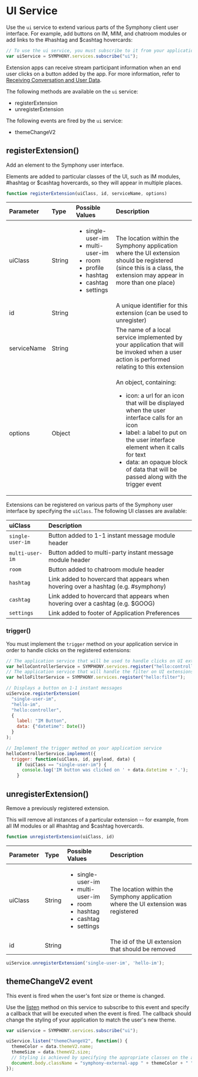 # UI Service

Use the `ui` service to extend various parts of the Symphony client user interface. For example, add buttons on IM, MIM, and chatroom modules or add links to the \#hashtag and $cashtag hovercards:

```javascript
// To use the ui service, you must subscribe to it from your application
var uiService = SYMPHONY.services.subscribe("ui");
```

Extension apps can receive stream participant information when an end user clicks on a button added by the app. For more information, refer to [Receiving Conversation and User Data](receiving-conversation-and-user-information.md).

The following methods are available on the `ui` service:

* registerExtension
* unregisterExtension

The following events are fired by the `ui` service:

* themeChangeV2

## registerExtension\(\)

Add an element to the Symphony user interface.

Elements are added to particular classes of the UI, such as IM modules, \#hashtag or $cashtag hovercards, so they will appear in multiple places.

```javascript
function registerExtension(uiClass, id, serviceName, options)
```

<table>
  <thead>
    <tr>
      <th style="text-align:left">Parameter</th>
      <th style="text-align:left">Type</th>
      <th style="text-align:left">Possible Values</th>
      <th style="text-align:left">Description</th>
    </tr>
  </thead>
  <tbody>
    <tr>
      <td style="text-align:left">uiClass</td>
      <td style="text-align:left">String</td>
      <td style="text-align:left">
        <p></p>
        <ul>
          <li>single-user-im</li>
          <li>multi-user-im</li>
          <li>room</li>
          <li>profile</li>
          <li>hashtag</li>
          <li>cashtag</li>
          <li>settings</li>
        </ul>
      </td>
      <td style="text-align:left">The location within the Symphony application where the UI extension should
        be registered (since this is a class, the extension may appear in more
        than one place)</td>
    </tr>
    <tr>
      <td style="text-align:left">id</td>
      <td style="text-align:left">String</td>
      <td style="text-align:left"></td>
      <td style="text-align:left">A unique identifier for this extension (can be used to unregister)</td>
    </tr>
    <tr>
      <td style="text-align:left">serviceName</td>
      <td style="text-align:left">String</td>
      <td style="text-align:left"></td>
      <td style="text-align:left">The name of a local service implemented by your application that will
        be invoked when a user action is performed relating to this extension</td>
    </tr>
    <tr>
      <td style="text-align:left">options</td>
      <td style="text-align:left">Object</td>
      <td style="text-align:left"></td>
      <td style="text-align:left">
        <p>An object, containing:</p>
        <ul>
          <li>icon: a url for an icon that will be displayed when the user interface
            calls for an icon</li>
          <li>label: a label to put on the user interface element when it calls for
            text</li>
          <li>data: an opaque block of data that will be passed along with the trigger
            event</li>
        </ul>
      </td>
    </tr>
  </tbody>
</table>

Extensions can be registered on various parts of the Symphony user interface by specifying the `uiClass`. The following UI classes are available:

| uiClass | Description |
| :--- | :--- |
| `single-user-im` | Button added to 1-1 instant message module header |
| `multi-user-im` | Button added to multi-party instant message module header |
| `room` | Button added to chatroom module header |
| `hashtag` | Link added to hovercard that appears when hovering over a hashtag \(e.g. \#symphony\) |
| `cashtag` | Link added to hovercard that appears when hovering over a cashtag \(e.g. $GOOG\) |
| `settings` | Link added to footer of Application Preferences |

### trigger\(\)

You must implement the `trigger` method on your application service in order to handle clicks on the registered extensions:

```javascript
// The application service that will be used to handle clicks on UI extensions
var helloControllerService = SYMPHONY.services.register("hello:controller");
// The application service that will handle the filter on UI extensions
var helloFilterService = SYMPHONY.services.register("hello:filter");

// Displays a button on 1-1 instant messages
uiService.registerExtension(
  "single-user-im", 
  "hello-im", 
  "hello:controller", 
  {
    label: "IM Button", 
    data: {"datetime": Date()}
  }
);

// Implement the trigger method on your application service
helloControllerService.implement({
  trigger: function(uiClass, id, payload, data) {
    if (uiClass == "single-user-im") {
      console.log('IM button was clicked on ' + data.datetime + '.');
    }
```

## unregisterExtension\(\)

Remove a previously registered extension.

This will remove all instances of a particular extension -- for example, from all IM modules or all \#hashtag and $cashtag hovercards.

```javascript
function unregisterExtension(uiClass, id)
```

<table>
  <thead>
    <tr>
      <th style="text-align:left">Parameter</th>
      <th style="text-align:left">Type</th>
      <th style="text-align:left">Possible Values</th>
      <th style="text-align:left">Description</th>
    </tr>
  </thead>
  <tbody>
    <tr>
      <td style="text-align:left">uiClass</td>
      <td style="text-align:left">String</td>
      <td style="text-align:left">
        <p></p>
        <ul>
          <li>single-user-im</li>
          <li>multi-user-im</li>
          <li>room</li>
          <li>hashtag</li>
          <li>cashtag</li>
          <li>settings</li>
        </ul>
      </td>
      <td style="text-align:left">The location within the Symphony application where the UI extension was
        registered</td>
    </tr>
    <tr>
      <td style="text-align:left">id</td>
      <td style="text-align:left">String</td>
      <td style="text-align:left"></td>
      <td style="text-align:left">The id of the UI extension that should be removed</td>
    </tr>
  </tbody>
</table>

```javascript
uiService.unregisterExtension('single-user-im', 'hello-im');
```

## themeChangeV2 event

This event is fired when the user's font size or theme is changed.

Use the [listen](../service-interface.md#listen) method on this service to subscribe to this event and specify a callback that will be executed when the event is fired. The callback should change the styling of your application to match the user's new theme.

```javascript
var uiService = SYMPHONY.services.subscribe("ui");

uiService.listen("themeChangeV2", function() {
  themeColor = data.themeV2.name;
  themeSize = data.themeV2.size;
  // Styling is achieved by specifying the appropriate classes on the app module's body element.
  document.body.className = "symphony-external-app " + themeColor + " " + themeSize;
});
```

